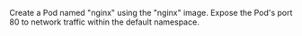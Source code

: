 Create a Pod named "nginx" using the "nginx" image. Expose the Pod's port 80 to network traffic within the default namespace.